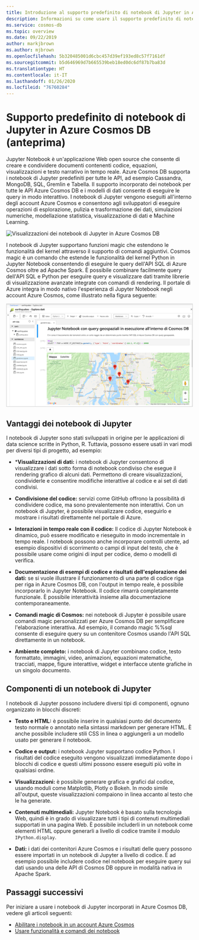 ```yaml
---
title: Introduzione al supporto predefinito di notebook di Jupyter in Azure Cosmos DB (anteprima)
description: Informazioni su come usare il supporto predefinito di notebook di Jupyter in Azure Cosmos DB per eseguire query in modo interattivo.
ms.service: cosmos-db
ms.topic: overview
ms.date: 09/22/2019
author: markjbrown
ms.author: mjbrown
ms.openlocfilehash: 5b320485001d6cbc457d39ef193ed8c57f7161df
ms.sourcegitcommit: b5d646969d7b665539beb18ed0dc6df87b7ba83d
ms.translationtype: HT
ms.contentlocale: it-IT
ms.lasthandoff: 01/26/2020
ms.locfileid: "76760284"
---
```

# <a name="built-in-jupyter-notebooks-support-in-azure-cosmos-db-preview"></a>Supporto predefinito di notebook di Jupyter in Azure Cosmos DB (anteprima)

Jupyter Notebook è un'applicazione Web open source che consente di creare e condividere documenti contenenti codice, equazioni, visualizzazioni e testo narrativo in tempo reale. Azure Cosmos DB supporta i notebook di Jupyter predefiniti per tutte le API, ad esempio Cassandra, MongoDB, SQL, Gremlin e Tabella. Il supporto incorporato dei notebook per tutte le API Azure Cosmos DB e i modelli di dati consente di eseguire le query in modo interattivo. I notebook di Jupyter vengono eseguiti all'interno degli account Azure Cosmos e consentono agli sviluppatori di eseguire operazioni di esplorazione, pulizia e trasformazione dei dati, simulazioni numeriche, modellazione statistica, visualizzazione di dati e Machine Learning.

![Visualizzazioni dei notebook di Jupyter in Azure Cosmos DB](./media/cosmosdb-jupyter-notebooks/cosmos-notebooks-overview.png)

I notebook di Jupyter supportano funzioni magic che estendono le funzionalità del kernel attraverso il supporto di comandi aggiuntivi. Cosmos magic è un comando che estende le funzionalità del kernel Python in Jupyter Notebook consentendo di eseguire le query dell'API SQL di Azure Cosmos oltre ad Apache Spark. È possibile combinare facilmente query dell'API SQL e Python per eseguire query e visualizzare dati tramite librerie di visualizzazione avanzate integrate con comandi di rendering.
Il portale di Azure integra in modo nativo l'esperienza di Jupyter Notebook negli account Azure Cosmos, come illustrato nella figura seguente:

![Supporto dei notebook di Jupyter in Azure Cosmos DB](./media/cosmosdb-jupyter-notebooks/jupyter-notebooks-portal.png)

## <a name="benefits-of-jupyter-notebooks"></a>Vantaggi dei notebook di Jupyter

I notebook di Jupyter sono stati sviluppati in origine per le applicazioni di data science scritte in Python, R. Tuttavia, possono essere usati in vari modi per diversi tipi di progetto, ad esempio:

* ***Visualizzazioni di dati:** i notebook di Jupyter consentono di visualizzare i dati sotto forma di notebook condiviso che esegue il rendering grafico di alcuni dati. Permettono di creare visualizzazioni, condividerle e consentire modifiche interattive al codice e ai set di dati condivisi.

* **Condivisione del codice:** servizi come GitHub offrono la possibilità di condividere codice, ma sono prevalentemente non interattivi. Con un notebook di Jupyter, è possibile visualizzare codice, eseguirlo e mostrare i risultati direttamente nel portale di Azure.

* **Interazioni in tempo reale con il codice:** Il codice di Jupyter Notebook è dinamico, può essere modificato e rieseguito in modo incrementale in tempo reale. I notebook possono anche incorporare controlli utente, ad esempio dispositivi di scorrimento o campi di input del testo, che è possibile usare come origini di input per codice, demo o modelli di verifica.

* **Documentazione di esempi di codice e risultati dell'esplorazione dei dati:** se si vuole illustrare il funzionamento di una parte di codice riga per riga in Azure Cosmos DB, con l'output in tempo reale, è possibile incorporarlo in Jupyter Notebook. Il codice rimarrà completamente funzionale. È possibile interattività insieme alla documentazione contemporaneamente.

* **Comandi magic di Cosmos:** nei notebook di Jupyter è possibile usare comandi magic personalizzati per Azure Cosmos DB per semplificare l'elaborazione interattiva. Ad esempio, il comando magic %%sql consente di eseguire query su un contenitore Cosmos usando l'API SQL direttamente in un notebook.

* **Ambiente completo:** i notebook di Jupyter combinano codice, testo formattato, immagini, video, animazioni, equazioni matematiche, tracciati, mappe, figure interattive, widget e interfacce utente grafiche in un singolo documento.

## <a name="components-of-a-jupyter-notebook"></a>Componenti di un notebook di Jupyter

I notebook di Jupyter possono includere diversi tipi di componenti, ognuno organizzato in blocchi discreti:

* **Testo e HTML:** è possibile inserire in qualsiasi punto del documento testo normale o annotato nella sintassi markdown per generare HTML. È anche possibile includere stili CSS in linea o aggiungerli a un modello usato per generare il notebook.

* **Codice e output:** i notebook Jupyter supportano codice Python. I risultati del codice eseguito vengono visualizzati immediatamente dopo i blocchi di codice e questi ultimi possono essere eseguiti più volte in qualsiasi ordine.

* **Visualizzazioni:** è possibile generare grafica e grafici dal codice, usando moduli come Matplotlib, Plotly o Bokeh. In modo simile all'output, queste visualizzazioni compaiono in linea accanto al testo che le ha generate.

* **Contenuti multimediali:** Jupyter Notebook è basato sulla tecnologia Web, quindi è in grado di visualizzare tutti i tipi di contenuti multimediali supportati in una pagina Web. È possibile includerli in un notebook come elementi HTML oppure generarli a livello di codice tramite il modulo `IPython.display`.

* **Dati:** i dati dei contenitori Azure Cosmos e i risultati delle query possono essere importati in un notebook di Jupyter a livello di codice. È ad esempio possibile includere codice nel notebook per eseguire query sui dati usando una delle API di Cosmos DB oppure in modalità nativa in Apache Spark.

## <a name="next-steps"></a>Passaggi successivi

Per iniziare a usare i notebook di Jupyter incorporati in Azure Cosmos DB, vedere gli articoli seguenti:

* [Abilitare i notebook in un account Azure Cosmos](enable-notebooks.md)
* [Usare funzionalità e comandi dei notebook](use-notebook-features-and-commands.md)



